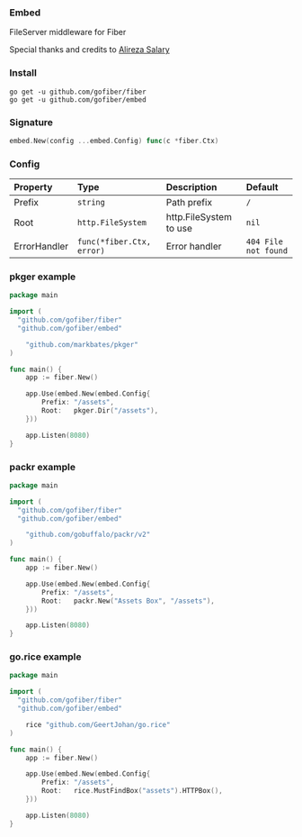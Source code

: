 ### Embed
FileServer middleware for Fiber

Special thanks and credits to [Alireza Salary](https://github.com/arsmn)

### Install
```
go get -u github.com/gofiber/fiber
go get -u github.com/gofiber/embed
```

### Signature
```go
embed.New(config ...embed.Config) func(c *fiber.Ctx)
```

### Config
| Property | Type | Description | Default |
| :--- | :--- | :--- | :--- |
| Prefix | `string` | Path prefix | `/` |
| Root | `http.FileSystem` | http.FileSystem to use | `nil` |
| ErrorHandler | `func(*fiber.Ctx, error)` | Error handler | `404 File not found` |

### pkger example

```go
package main

import (
  "github.com/gofiber/fiber"
  "github.com/gofiber/embed"

	"github.com/markbates/pkger"
)

func main() {
	app := fiber.New()

	app.Use(embed.New(embed.Config{
		Prefix: "/assets",
		Root:   pkger.Dir("/assets"),
	}))

	app.Listen(8080)
}
```

### packr example

```go
package main

import (
  "github.com/gofiber/fiber"
  "github.com/gofiber/embed"

	"github.com/gobuffalo/packr/v2"
)

func main() {
	app := fiber.New()

	app.Use(embed.New(embed.Config{
		Prefix: "/assets",
		Root:   packr.New("Assets Box", "/assets"),
	}))

	app.Listen(8080)
}
```

### go.rice example

```go
package main

import (
  "github.com/gofiber/fiber"
  "github.com/gofiber/embed"

	rice "github.com/GeertJohan/go.rice"
)

func main() {
	app := fiber.New()

	app.Use(embed.New(embed.Config{
		Prefix: "/assets",
		Root:   rice.MustFindBox("assets").HTTPBox(),
	}))

	app.Listen(8080)
}
```
